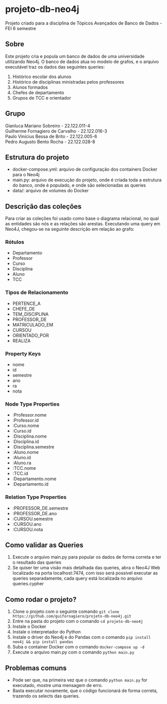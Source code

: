 # projeto-db-neo4j
Projeto criado para a disciplina de Tópicos Avançados de Banco de Dados - FEI 6 semestre

## Sobre
Este projeto cria e popula um banco de dados de uma universidade utilizando Neo4j. O banco de dados atua no modelo de grafos, e o arquivo executável traz os dados das seguintes queries: <br>
1. Histórico escolar dos alunos <br>
2. Histórico de disciplinas ministradas pelos professores <br>
3. Alunos formados <br>
4. Chefes de departamento <br>
5. Grupos de TCC e orientador

## Grupo
Gianluca Mariano Sobreiro - 22.122.011-4<br>
Guilherme Fornagiero de Carvalho - 22.122.016-3<br>
Paulo Vinícius Bessa de Brito - 22.122.005-6<br>
Pedro Augusto Bento Rocha - 22.122.028-8<br>

## Estrutura do projeto
- docker-compose.yml: arquivo de configuração dos containers Docker para o Neo4j
- main.py: arquivo de execução do projeto, onde é criada toda a estrutura do banco, onde é populado, e onde são selecionadas as queries
- data/: arquivo de volumes do Docker

## Descrição das coleções
Para criar as coleções foi usado como base o diagrama relacional, no qual as entidades são nós e as relações são arestas. Executando uma query em Neo4J, chegou-se na seguinte descrição em relação ao grafo:

### Rótulos
- Departamento
- Professor
- Curso
- Disciplina
- Aluno
- TCC

### Tipos de Relacionamento
- PERTENCE_A
- CHEFE_DE
- TEM_DISCIPLINA
- PROFESSOR_DE
- MATRICULADO_EM
- CURSOU
- ORIENTADO_POR
- REALIZA

### Property Keys
- nome
- id
- semestre
- ano
- ra
- nota

### Node Type Properties
- :Professor.nome
- :Professor.id
- :Curso.nome
- :Curso.id
- :Disciplina.nome
- :Disciplina.id
- :Disciplina.semestre
- :Aluno.nome
- :Aluno.id
- :Aluno.ra
- :TCC.nome
- :TCC.id
- :Departamento.nome
- :Departamento.id

### Relation Type Properties
- :PROFESSOR_DE.semestre
- :PROFESSOR_DE.ano
- :CURSOU.semestre
- :CURSOU.ano
- :CURSOU.nota

## Como validar as Queries

1. Execute o arquivo main.py para popular os dados de forma correta e ter o resultado das queries
2. Se quiser ter uma visão mais detalhada das queries, abra o Neo4J Web localizado na porta localhost:7474, com isso será possível executar as queries separadamente, cada query está localizada no arquivo queries.cypher

## Como rodar o projeto?
1. Clone o projeto com o seguinte comando ```git clone https://github.com/guifornagiero/projeto-db-neo4j.git``` <br>
2. Entre na pasta do projeto com o comando ```cd projeto-db-neo4j```
3. Instale o Docker <br>
4. Instale o interpretador do Python <br>
5. Instale o driver do Neo4j e do Pandas com o comando ```pip install neo4j && pip install pandas``` <br>
6. Suba o container Docker com o comando ```docker-compose up -d``` <br>
7. Execute o arquivo main.py com o comando ```python main.py``` <br>

## Problemas comuns
- Pode ser que, na primeira vez que o comando ```python main.py``` for executado, mostre uma mensagem de erro.
- Basta executar novamente, que o código funcionará de forma correta, trazendo os selects das queries.
